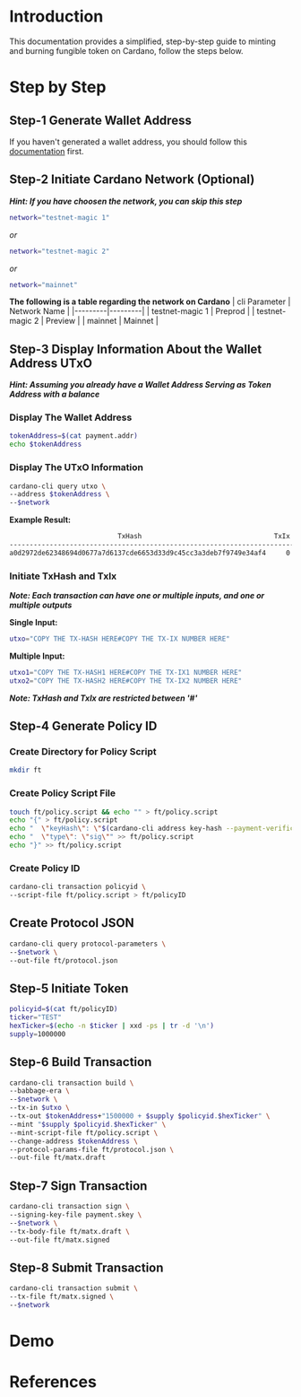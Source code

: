 # Introduction

This documentation provides a simplified, step-by-step guide to minting and burning fungible token on Cardano, follow the steps below.

# Step by Step

## Step-1 Generate Wallet Address

If you haven't generated a wallet address, you should follow this [documentation](https://github.com/ValdryanIvandito/cardano-basic-transaction-guide/blob/main/generate-wallet-address-eng.md) first.

## Step-2 Initiate Cardano Network (Optional)

**_Hint: If you have choosen the network, you can skip this step_**

```bash
network="testnet-magic 1"
```

_or_

```bash
network="testnet-magic 2"
```

_or_

```bash
network="mainnet"
```

**The following is a table regarding the network on Cardano**
| cli Parameter | Network Name |
|---------|---------|
| testnet-magic 1 | Preprod |
| testnet-magic 2 | Preview |
| mainnet | Mainnet |

## Step-3 Display Information About the Wallet Address UTxO

**_Hint: Assuming you already have a Wallet Address Serving as Token Address with a balance_**

### Display The Wallet Address

```bash
tokenAddress=$(cat payment.addr)
echo $tokenAddress
```

### Display The UTxO Information

```bash
cardano-cli query utxo \
--address $tokenAddress \
--$network
```

**Example Result:**

```bash
                           TxHash                                 TxIx        Amount
--------------------------------------------------------------------------------------
a0d2972de62348694d0677a7d6137cde6653d33d9c45cc3a3deb7f9749e34af4     0        10000000000 lovelace + TxOutDatumNone
```

### Initiate TxHash and TxIx

**_Note: Each transaction can have one or multiple inputs, and one or multiple outputs_**

**Single Input:**

```bash
utxo="COPY THE TX-HASH HERE#COPY THE TX-IX NUMBER HERE"
```

**Multiple Input:**

```bash
utxo1="COPY THE TX-HASH1 HERE#COPY THE TX-IX1 NUMBER HERE"
utxo2="COPY THE TX-HASH2 HERE#COPY THE TX-IX2 NUMBER HERE"
```

**_Note: TxHash and TxIx are restricted between '#'_**

## Step-4 Generate Policy ID

### Create Directory for Policy Script

```bash
mkdir ft
```

### Create Policy Script File

```bash
touch ft/policy.script && echo "" > ft/policy.script
echo "{" > ft/policy.script
echo "  \"keyHash\": \"$(cardano-cli address key-hash --payment-verification-key-file payment.vkey)\"," >> ft/policy.script
echo "  \"type\": \"sig\"" >> ft/policy.script
echo "}" >> ft/policy.script
```

### Create Policy ID

```bash
cardano-cli transaction policyid \
--script-file ft/policy.script > ft/policyID
```

## Create Protocol JSON

```bash
cardano-cli query protocol-parameters \
--$network \
--out-file ft/protocol.json
```

## Step-5 Initiate Token

```bash
policyid=$(cat ft/policyID)
ticker="TEST"
hexTicker=$(echo -n $ticker | xxd -ps | tr -d '\n')
supply=1000000
```

## Step-6 Build Transaction

```bash
cardano-cli transaction build \
--babbage-era \
--$network \
--tx-in $utxo \
--tx-out $tokenAddress+"1500000 + $supply $policyid.$hexTicker" \
--mint "$supply $policyid.$hexTicker" \
--mint-script-file ft/policy.script \
--change-address $tokenAddress \
--protocol-params-file ft/protocol.json \
--out-file ft/matx.draft
```

## Step-7 Sign Transaction

```bash
cardano-cli transaction sign \
--signing-key-file payment.skey \
--$network \
--tx-body-file ft/matx.draft \
--out-file ft/matx.signed
```

## Step-8 Submit Transaction

```bash
cardano-cli transaction submit \
--tx-file ft/matx.signed \
--$network
```

# Demo

# References
